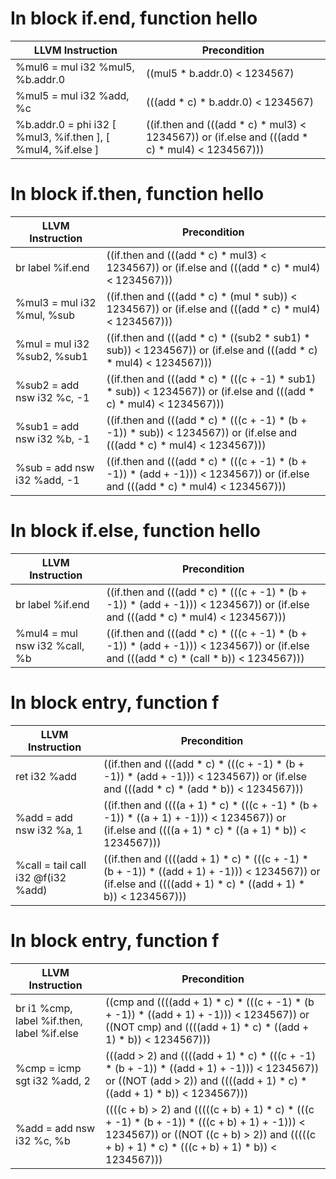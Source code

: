 # In block if.end, function hello
| LLVM Instruction | Precondition |
|-----|-----|
|   %mul6 = mul i32 %mul5, %b.addr.0 | ((mul5 * b.addr.0) < 1234567) |
|   %mul5 = mul i32 %add, %c | (((add * c) * b.addr.0) < 1234567) |
|   %b.addr.0 = phi i32 [ %mul3, %if.then ], [ %mul4, %if.else ] | ((if.then and (((add * c) * mul3) < 1234567)) or (if.else and (((add * c) * mul4) < 1234567))) |
# In block if.then, function hello
| LLVM Instruction | Precondition |
|-----|-----|
|   br label %if.end | ((if.then and (((add * c) * mul3) < 1234567)) or (if.else and (((add * c) * mul4) < 1234567))) |
|   %mul3 = mul i32 %mul, %sub | ((if.then and (((add * c) * (mul * sub)) < 1234567)) or (if.else and (((add * c) * mul4) < 1234567))) |
|   %mul = mul i32 %sub2, %sub1 | ((if.then and (((add * c) * ((sub2 * sub1) * sub)) < 1234567)) or (if.else and (((add * c) * mul4) < 1234567))) |
|   %sub2 = add nsw i32 %c, -1 | ((if.then and (((add * c) * (((c + -1) * sub1) * sub)) < 1234567)) or (if.else and (((add * c) * mul4) < 1234567))) |
|   %sub1 = add nsw i32 %b, -1 | ((if.then and (((add * c) * (((c + -1) * (b + -1)) * sub)) < 1234567)) or (if.else and (((add * c) * mul4) < 1234567))) |
|   %sub = add nsw i32 %add, -1 | ((if.then and (((add * c) * (((c + -1) * (b + -1)) * (add + -1))) < 1234567)) or (if.else and (((add * c) * mul4) < 1234567))) |
# In block if.else, function hello
| LLVM Instruction | Precondition |
|-----|-----|
|   br label %if.end | ((if.then and (((add * c) * (((c + -1) * (b + -1)) * (add + -1))) < 1234567)) or (if.else and (((add * c) * mul4) < 1234567))) |
|   %mul4 = mul nsw i32 %call, %b | ((if.then and (((add * c) * (((c + -1) * (b + -1)) * (add + -1))) < 1234567)) or (if.else and (((add * c) * (call * b)) < 1234567))) |
# In block entry, function f
| LLVM Instruction | Precondition |
|-----|-----|
|   ret i32 %add | ((if.then and (((add * c) * (((c + -1) * (b + -1)) * (add + -1))) < 1234567)) or (if.else and (((add * c) * (add * b)) < 1234567))) |
|   %add = add nsw i32 %a, 1 | ((if.then and ((((a + 1) * c) * (((c + -1) * (b + -1)) * ((a + 1) + -1))) < 1234567)) or (if.else and ((((a + 1) * c) * ((a + 1) * b)) < 1234567))) |
|   %call = tail call i32 @f(i32 %add) | ((if.then and ((((add + 1) * c) * (((c + -1) * (b + -1)) * ((add + 1) + -1))) < 1234567)) or (if.else and ((((add + 1) * c) * ((add + 1) * b)) < 1234567))) |
# In block entry, function f
| LLVM Instruction | Precondition |
|-----|-----|
|   br i1 %cmp, label %if.then, label %if.else | ((cmp and ((((add + 1) * c) * (((c + -1) * (b + -1)) * ((add + 1) + -1))) < 1234567)) or ((NOT cmp) and ((((add + 1) * c) * ((add + 1) * b)) < 1234567))) |
|   %cmp = icmp sgt i32 %add, 2 | (((add > 2) and ((((add + 1) * c) * (((c + -1) * (b + -1)) * ((add + 1) + -1))) < 1234567)) or ((NOT (add > 2)) and ((((add + 1) * c) * ((add + 1) * b)) < 1234567))) |
|   %add = add nsw i32 %c, %b | ((((c + b) > 2) and (((((c + b) + 1) * c) * (((c + -1) * (b + -1)) * (((c + b) + 1) + -1))) < 1234567)) or ((NOT ((c + b) > 2)) and (((((c + b) + 1) * c) * (((c + b) + 1) * b)) < 1234567))) |
